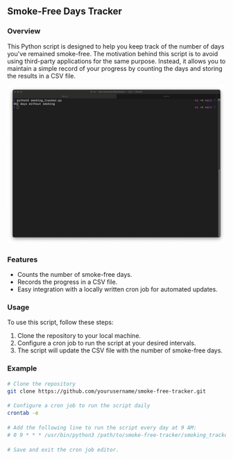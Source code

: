 ## Smoke-Free Days Tracker

### Overview

This Python script is designed to help you keep track of the number of days you've remained smoke-free. The motivation behind this script is to avoid using third-party applications for the same purpose. Instead, it allows you to maintain a simple record of your progress by counting the days and storing the results in a CSV file.

![Smoke-Free Progress Preview](preview.png)

### Features

- Counts the number of smoke-free days.
- Records the progress in a CSV file.
- Easy integration with a locally written cron job for automated updates.

### Usage

To use this script, follow these steps:

1. Clone the repository to your local machine.
2. Configure a cron job to run the script at your desired intervals.
3. The script will update the CSV file with the number of smoke-free days.

### Example

```bash
# Clone the repository
git clone https://github.com/yourusername/smoke-free-tracker.git

# Configure a cron job to run the script daily
crontab -e

# Add the following line to run the script every day at 9 AM:
# 0 9 * * * /usr/bin/python3 /path/to/smoke-free-tracker/smoking_tracker.py

# Save and exit the cron job editor.
```
